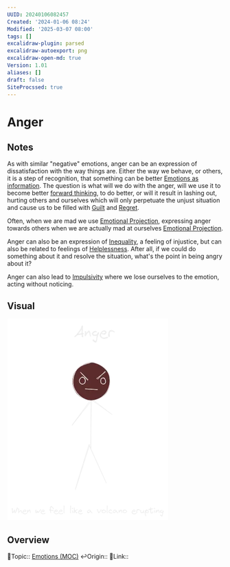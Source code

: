 ```yaml
---
UUID: 20240106082457
Created: '2024-01-06 08:24'
Modified: '2025-03-07 08:00'
tags: []
excalidraw-plugin: parsed
excalidraw-autoexport: png
excalidraw-open-md: true
Version: 1.01
aliases: []
draft: false
SiteProcssed: true
---
```


# Anger

## Notes

As with similar "negative" emotions, anger can be an expression of dissatisfaction with the way things are. Either the way we behave, or others, it is a step of recognition, that something can be better [Emotions as information](/notes/emotions-as-decision-heuristics.md).
The question is what will we do with the anger, will we use it to become better [forward thinking](/notes/forward-thinking.md), to do better, or will it result in lashing out, hurting others and ourselves which will only perpetuate the unjust situation and cause us to be filled with [Guilt](/notes/guilt.md) and [Regret](/notes/regret.md).

Often, when we are mad we use [Emotional Projection](/notes/emotional-projection.md), expressing anger towards others when we are actually mad at ourselves [Emotional Projection](/notes/emotional-projection.md).

Anger can also be an expression of [Inequality](/notes/inequality.md), a feeling of injustice, but can also be related to feelings of [Helplessness](/notes/helplessness.md). After all, if we could do something about it and resolve the situation, what's the point in being angry about it?

Anger can also lead to [Impulsivity](/notes/impulsivity.md) where we lose ourselves to the emotion, acting without noticing.

## Visual

![Anger.webp](/notes/anger.webp)

## Overview
🔼Topic:: [Emotions (MOC)](/mocs/emotions-moc.md)
↩️Origin::
🔗Link::

